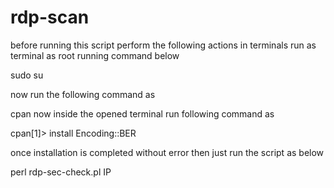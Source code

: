 # rdp-scan

before running this script perform the following actions in terminals 
run as terminal as root running command below 

sudo su

now run the following command as

cpan
now inside the opened terminal run following command as 


cpan[1]> install Encoding::BER

once installation is completed without error then just run the script as below 

perl rdp-sec-check.pl IP
